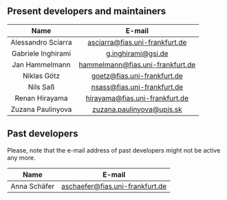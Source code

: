 ## Present developers and maintainers

| Name  | E-mail |
| :---: | :----: |
| Alessandro Sciarra | asciarra@fias.uni-frankfurt.de   |
| Gabriele Inghirami | g.inghirami@gsi.de               |
| Jan Hammelmann     | hammelmann@fias.uni-frankfurt.de |
| Niklas Götz        | goetz@fias.uni-frankfurt.de      |
| Nils Saß           | nsass@fias.uni-frankfurt.de      |
| Renan Hirayama     | hirayama@fias.uni-frankfurt.de   |
| Zuzana Paulinyova  | zuzana.paulinyova@upjs.sk        |

## Past developers

Please, note that the e-mail address of past developers might not be active any more.

|  Name  | E-mail |
| :----: | :----: |
| Anna Schäfer | aschaefer@fias.uni-frankfurt.de |
